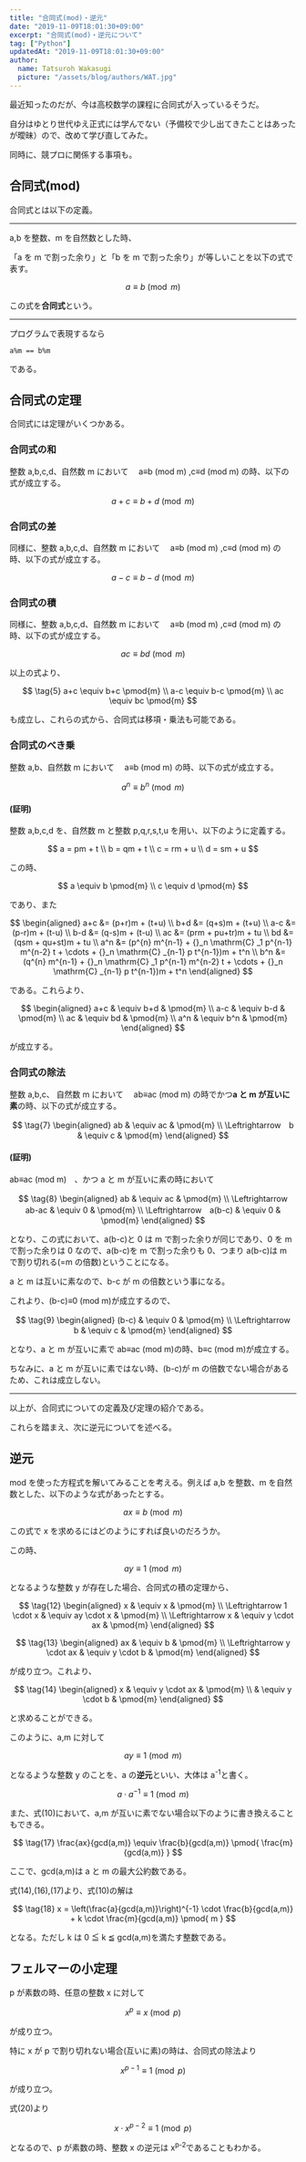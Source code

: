 ```yaml
---
title: "合同式(mod)・逆元"
date: "2019-11-09T18:01:30+09:00"
excerpt: "合同式(mod)・逆元について"
tag: ["Python"]
updatedAt: "2019-11-09T18:01:30+09:00"
author:
  name: Tatsuroh Wakasugi
  picture: "/assets/blog/authors/WAT.jpg"
---
```


最近知ったのだが、今は高校数学の課程に合同式が入っているそうだ。

自分はゆとり世代ゆえ正式には学んでない（予備校で少し出てきたことはあったが曖昧）ので、改めて学び直してみた。

同時に、競プロに関係する事項も。

## 合同式(mod)

合同式とは以下の定義。

<hr>

a,b を整数、m を自然数とした時、

「a を m で割った余り」と「b を m で割った余り」が等しいことを以下の式で表す。

$$
\tag{1}
a  \equiv b \pmod{m}
$$

この式を**合同式**という。

<hr>

プログラムで表現するなら

```
a%m == b%m
```

である。

## 合同式の定理

合同式には定理がいくつかある。

### 合同式の和

整数 a,b,c,d、自然数 m において　 a≡b (mod m) ,c≡d (mod m) の時、以下の式が成立する。

$$
\tag{2}
a+c  \equiv b+d \pmod{m}
$$

### 合同式の差

同様に、整数 a,b,c,d、自然数 m において　 a≡b (mod m) ,c≡d (mod m) の時、以下の式が成立する。

$$
\tag{3}
a-c  \equiv b-d \pmod{m}
$$

### 合同式の積

同様に、整数 a,b,c,d、自然数 m において　 a≡b (mod m) ,c≡d (mod m) の時、以下の式が成立する。

$$
\tag{4}
ac  \equiv bd \pmod{m}
$$

以上の式より、

$$
\tag{5}
a+c  \equiv b+c \pmod{m} \\
a-c  \equiv b-c \pmod{m} \\
ac  \equiv bc \pmod{m}
$$

も成立し、これらの式から、合同式は移項・乗法も可能である。

### 合同式のべき乗

整数 a,b、自然数 m において　 a≡b (mod m) の時、以下の式が成立する。

$$
\tag{6}
a^n  \equiv b^n \pmod{m}
$$

#### (証明)

整数 a,b,c,d を、自然数 m と整数 p,q,r,s,t,u を用い、以下のように定義する。

$$
a = pm + t \\
b = qm + t \\
c = rm + u \\
d = sm + u
$$

この時、

$$
a  \equiv b \pmod{m} \\
c  \equiv d \pmod{m}
$$

であり、また

$$
\begin{aligned}
a+c  &= (p+r)m + (t+u) \\
b+d  &= (q+s)m + (t+u) \\
a-c  &= (p-r)m + (t-u) \\
b-d  &= (q-s)m + (t-u) \\
ac   &= (prm + pu+tr)m + tu \\
bd   &= (qsm + qu+st)m + tu \\
a^n  &= (p^{n} m^{n-1} + {}_n \mathrm{C} _1 p^{n-1} m^{n-2} t + \cdots + {}_n \mathrm{C} _{n-1} p t^{n-1})m + t^n \\
b^n  &= (q^{n} m^{n-1} + {}_n \mathrm{C} _1 p^{n-1} m^{n-2} t + \cdots + {}_n \mathrm{C} _{n-1} p t^{n-1})m + t^n
\end{aligned}
$$

である。これらより、

$$
\begin{aligned}
a+c  & \equiv b+d & \pmod{m} \\
a-c  & \equiv b-d & \pmod{m} \\
ac   & \equiv bd  & \pmod{m} \\
a^n  & \equiv b^n & \pmod{m}
\end{aligned}
$$

が成立する。

### 合同式の除法

整数 a,b,c、 自然数 m において　 ab≡ac (mod m) の時でかつ**a と m が互いに素**の時、以下の式が成立する。

$$
\tag{7}
\begin{aligned}
ab  & \equiv ac & \pmod{m} \\
\Leftrightarrow　b  & \equiv c & \pmod{m}
\end{aligned}
$$

#### (証明)

ab≡ac (mod m)　、かつ a と m が互いに素の時において

$$
\tag{8}
\begin{aligned}
ab  & \equiv ac & \pmod{m} \\
\Leftrightarrow　ab-ac   & \equiv 0 & \pmod{m} \\
\Leftrightarrow　a(b-c)  & \equiv 0 & \pmod{m}
\end{aligned}
$$

となり、この式において、a(b-c)と 0 は m で割った余りが同じであり、0 を m で割った余りは 0 なので、a(b-c)を m で割った余りも 0、つまり a(b-c)は m で割り切れる(=m の倍数)ということになる。

a と m は互いに素なので、b-c が m の倍数という事になる。

これより、(b-c)≡0 (mod m)が成立するので、

$$
\tag{9}
\begin{aligned}
(b-c)  & \equiv 0 & \pmod{m} \\
\Leftrightarrow　b   & \equiv c & \pmod{m}
\end{aligned}
$$

となり、a と m が互いに素で ab≡ac (mod m)の時、b≡c (mod m)が成立する。

ちなみに、a と m が互いに素ではない時、(b-c)が m の倍数でない場合があるため、これは成立しない。

<hr>

以上が、合同式についての定義及び定理の紹介である。

これらを踏まえ、次に逆元についてを述べる。

## 逆元

mod を使った方程式を解いてみることを考える。例えば a,b を整数、m を自然数とした、以下のような式があったとする。

$$
\tag{10}
ax  \equiv b \pmod{m}
$$

この式で x を求めるにはどのようにすれば良いのだろうか。

この時、

$$
\tag{11}
ay \equiv 1 \pmod{m}
$$

となるような整数 y が存在した場合、合同式の積の定理から、

$$
\tag{12}
\begin{aligned}
x & \equiv x & \pmod{m} \\
\Leftrightarrow 1 \cdot x & \equiv ay \cdot x & \pmod{m} \\
\Leftrightarrow x & \equiv y \cdot ax & \pmod{m}
\end{aligned}
$$

$$
\tag{13}
\begin{aligned}
ax & \equiv b & \pmod{m} \\
\Leftrightarrow y \cdot ax & \equiv y \cdot b & \pmod{m}
\end{aligned}
$$

が成り立つ。これより、

$$
\tag{14}
\begin{aligned}
x & \equiv y \cdot ax & \pmod{m} \\
  & \equiv y \cdot b & \pmod{m}
\end{aligned}
$$

と求めることができる。

このように、a,m に対して

$$
\tag{15}
ay \equiv 1 \pmod{m}
$$

となるような整数 y のことを、a の**逆元**といい、大体は a<sup>-1</sup>と書く。

$$
\tag{16}
a \cdot a^{-1} \equiv 1 \pmod{m}
$$

また、式(10)において、a,m が互いに素でない場合以下のように書き換えることもできる。

$$
\tag{17}
\frac{ax}{gcd(a,m)}  \equiv \frac{b}{gcd(a,m)} \pmod{ \frac{m}{gcd(a,m)} }
$$

ここで、gcd(a,m)は a と m の最大公約数である。

式(14),(16),(17)より、式(10)の解は

$$
\tag{18}
x  =  \left(\frac{a}{gcd(a,m)}\right)^{-1} \cdot \frac{b}{gcd(a,m)} +  k \cdot \frac{m}{gcd(a,m)} \pmod{ m }
$$

となる。ただし k は 0 ≦ k ≦ gcd(a,m)を満たす整数である。

## フェルマーの小定理

p が素数の時、任意の整数 x に対して

$$
\tag{19}
x^p  \equiv x \pmod{p}
$$

が成り立つ。

特に x が p で割り切れない場合(互いに素)の時は、合同式の除法より

$$
\tag{20}
x^{p-1}  \equiv 1 \pmod{p}
$$

が成り立つ。

式(20)より

$$
\tag{21}
x \cdot x^{p-2}  \equiv 1 \pmod{p}
$$

となるので、p が素数の時、整数 x の逆元は x<sup>p-2</sup>であることもわかる。

<!--
## オイラーの定理

フェルマーの小定理はpが素数の時のみ使える定理であった。pが素数でない(合成数)時はどのようにすれば良いのだろうか。

実はpが素数でない時は、**オイラーの定理**という定理が適用できる。

合成数pを

$$
\tag{22}
p = p_{1}^{e_{1}} p_{2}^{e_{2}} \cdots p_{n}^{e_{n}}
$$

と表した時、オイラー関数φ(p)を以下のように定義する。

$$
\tag{23}
\phi(p) = p \prod_{i=1}^n \frac{p_{i}-1}{p_{i}}
$$

式(23)は、実はp以下のpと互いに素な自然数の個数と等しくなる。

またこの時、pと互いに素な整数xについて、以下の式も成り立つ。

$$
\tag{24}
x^{\phi(p)}  \equiv 1 \pmod{p}
$$

-->
